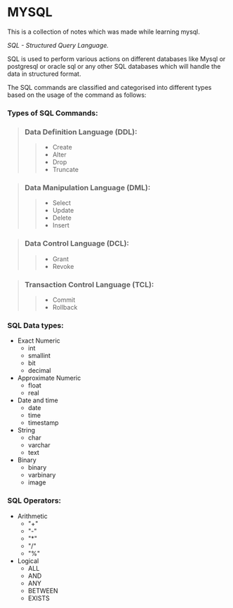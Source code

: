 # MYSQL
This is a collection of notes which was made while learning mysql.

*SQL - Structured Query Language.*

SQL is used to perform various actions on different databases like Mysql or postgresql or oracle sql or any other SQL databases which will handle the data in structured format.

The SQL commands are classified and categorised into different types based on the usage of the command as follows:

### Types of SQL Commands:
> ### Data Definition Language (DDL):
>> - Create
>> - Alter
>> - Drop
>> - Truncate

> ### Data Manipulation Language (DML):
>> - Select
>> - Update
>> - Delete
>> - Insert

> ### Data Control Language (DCL):
>> - Grant
>> - Revoke

> ### Transaction Control Language (TCL):
>> - Commit
>> - Rollback 

### SQL Data types:
 - Exact Numeric
    - int
    - smallint
    - bit
    - decimal
 - Approximate Numeric
    - float
    - real
- Date and time
    - date
    - time
    - timestamp
- String
    - char
    - varchar
    - text
- Binary 
    - binary
    - varbinary
    - image

### SQL Operators:
- Arithmetic
    - "+"
    - "-"
    - "*"
    - "/"
    - "%"
- Logical
    - ALL
    - AND
    - ANY
    - BETWEEN
    - EXISTS